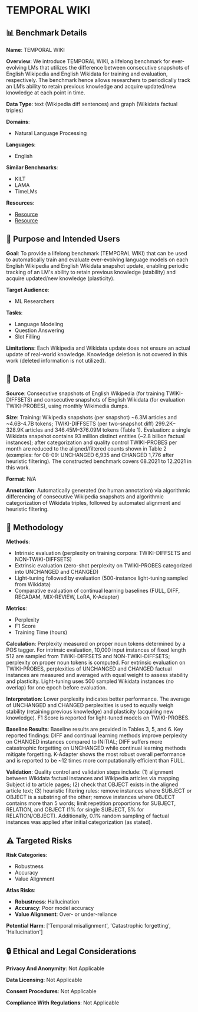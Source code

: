 # TEMPORAL WIKI

## 📊 Benchmark Details

**Name**: TEMPORAL WIKI

**Overview**: We introduce TEMPORAL WIKI, a lifelong benchmark for ever-evolving LMs that utilizes the difference between consecutive snapshots of English Wikipedia and English Wikidata for training and evaluation, respectively. The benchmark hence allows researchers to periodically track an LM’s ability to retain previous knowledge and acquire updated/new knowledge at each point in time.

**Data Type**: text (Wikipedia diff sentences) and graph (Wikidata factual triples)

**Domains**:
- Natural Language Processing

**Languages**:
- English

**Similar Benchmarks**:
- KILT
- LAMA
- TimeLMs

**Resources**:
- [Resource](https://commons.wikimedia.org/contributions)
- [Resource](https://arxiv.org/abs/2204.14211)

## 🎯 Purpose and Intended Users

**Goal**: To provide a lifelong benchmark (TEMPORAL WIKI) that can be used to automatically train and evaluate ever-evolving language models on each English Wikipedia and English Wikidata snapshot update, enabling periodic tracking of an LM's ability to retain previous knowledge (stability) and acquire updated/new knowledge (plasticity).

**Target Audience**:
- ML Researchers

**Tasks**:
- Language Modeling
- Question Answering
- Slot Filling

**Limitations**: Each Wikipedia and Wikidata update does not ensure an actual update of real-world knowledge. Knowledge deletion is not covered in this work (deleted information is not utilized).

## 💾 Data

**Source**: Consecutive snapshots of English Wikipedia (for training TWIKI-DIFFSETS) and consecutive snapshots of English Wikidata (for evaluation TWIKI-PROBES), using monthly Wikimedia dumps.

**Size**: Training: Wikipedia snapshots (per snapshot) ~6.3M articles and ~4.6B-4.7B tokens; TWIKI-DIFFSETS (per two-snapshot diff) 299.2K–328.9K articles and 346.45M–376.09M tokens (Table 1). Evaluation: a single Wikidata snapshot contains 93 million distinct entities (~2.8 billion factual instances); after categorization and quality control TWIKI-PROBES per month are reduced to the aligned/filtered counts shown in Table 2 (examples: for 08-09: UNCHANGED 6,935 and CHANGED 1,776 after heuristic filtering). The constructed benchmark covers 08.2021 to 12.2021 in this work.

**Format**: N/A

**Annotation**: Automatically generated (no human annotation) via algorithmic differencing of consecutive Wikipedia snapshots and algorithmic categorization of Wikidata triples, followed by automated alignment and heuristic filtering.

## 🔬 Methodology

**Methods**:
- Intrinsic evaluation (perplexity on training corpora: TWIKI-DIFFSETS and NON-TWIKI-DIFFSETS)
- Extrinsic evaluation (zero-shot perplexity on TWIKI-PROBES categorized into UNCHANGED and CHANGED)
- Light-tuning followed by evaluation (500-instance light-tuning sampled from Wikidata)
- Comparative evaluation of continual learning baselines (FULL, DIFF, RECADAM, MIX-REVIEW, LoRA, K-Adapter)

**Metrics**:
- Perplexity
- F1 Score
- Training Time (hours)

**Calculation**: Perplexity measured on proper noun tokens determined by a POS tagger. For intrinsic evaluation, 10,000 input instances of fixed length 512 are sampled from TWIKI-DIFFSETS and NON-TWIKI-DIFFSETS; perplexity on proper noun tokens is computed. For extrinsic evaluation on TWIKI-PROBES, perplexities of UNCHANGED and CHANGED factual instances are measured and averaged with equal weight to assess stability and plasticity. Light-tuning uses 500 sampled Wikidata instances (no overlap) for one epoch before evaluation.

**Interpretation**: Lower perplexity indicates better performance. The average of UNCHANGED and CHANGED perplexities is used to equally weigh stability (retaining previous knowledge) and plasticity (acquiring new knowledge). F1 Score is reported for light-tuned models on TWIKI-PROBES.

**Baseline Results**: Baseline results are provided in Tables 3, 5, and 6. Key reported findings: DIFF and continual learning methods improve perplexity on CHANGED instances compared to INITIAL; DIFF suffers more catastrophic forgetting on UNCHANGED while continual learning methods mitigate forgetting. K-Adapter shows the most robust overall performance and is reported to be ~12 times more computationally efficient than FULL.

**Validation**: Quality control and validation steps include: (1) alignment between Wikidata factual instances and Wikipedia articles via mapping Subject id to article pages; (2) check that OBJECT exists in the aligned article text; (3) heuristic filtering rules: remove instances where SUBJECT or OBJECT is a substring of the other; remove instances where OBJECT contains more than 5 words; limit repetition proportions for SUBJECT, RELATION, and OBJECT (1% for single SUBJECT, 5% for RELATION/OBJECT). Additionally, 0.1% random sampling of factual instances was applied after initial categorization (as stated).

## ⚠️ Targeted Risks

**Risk Categories**:
- Robustness
- Accuracy
- Value Alignment

**Atlas Risks**:
- **Robustness**: Hallucination
- **Accuracy**: Poor model accuracy
- **Value Alignment**: Over- or under-reliance

**Potential Harm**: ['Temporal misalignment', 'Catastrophic forgetting', 'Hallucination']

## 🔒 Ethical and Legal Considerations

**Privacy And Anonymity**: Not Applicable

**Data Licensing**: Not Applicable

**Consent Procedures**: Not Applicable

**Compliance With Regulations**: Not Applicable
